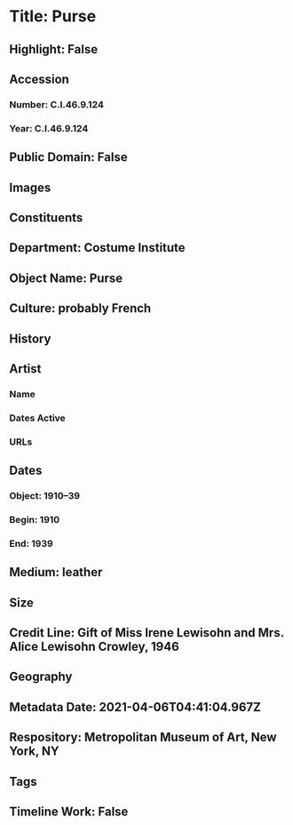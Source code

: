 # Title: Purse
## Highlight: False
## Accession
### Number: C.I.46.9.124
### Year: C.I.46.9.124
## Public Domain: False
## Images
## Constituents
## Department: Costume Institute
## Object Name: Purse
## Culture: probably French
## History
## Artist
### Name
### Dates Active
### URLs
## Dates
### Object: 1910–39
### Begin: 1910
### End: 1939
## Medium: leather
## Size
## Credit Line: Gift of Miss Irene Lewisohn and Mrs. Alice Lewisohn Crowley, 1946
## Geography
## Metadata Date: 2021-04-06T04:41:04.967Z
## Respository: Metropolitan Museum of Art, New York, NY
## Tags
## Timeline Work: False